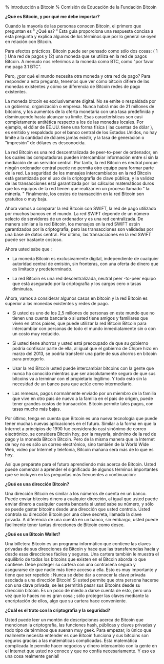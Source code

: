 % Introducción a Bitcoin
% Comisión de Educación de la Fundación Bitcoin

**¿Qué es Bitcoin, y por qué me debe importar?**

Cuando la mayoría de las personas conocen Bitcoin, el primero que preguntan es " ¿Qué es? " Esta guía proporciona una respuesta concisa a esta pregunta y explica algunos de los términos que por lo general se oyen en relación con Bitcoin.

Para efectos prácticos, Bitcoin puede ser pensado como sólo dos cosas: ( 1 ) Una red de pagos y (2) una moneda que se utiliza en la red de pagos Bitcoin. A menudo nos referimos a la moneda como BTC, como "por favor me paga 3.1 BTC".

Pero, ¿por qué el mundo necesita otra moneda y otra red de pago? Para responder a esta pregunta, tenemos que ver cómo bitcoin difiere de las monedas existentes y cómo se diferencia de Bitcoin redes de pago existentes.

La moneda bitcoin es exclusivamente digital. No se emite o respaldada por un gobierno, organización o empresa. Nunca habrá más de 21 millones de bitcoins, y los aumentos de la oferta monetaria con una tasa predefinida y disminuyendo hasta alcanzar su límite. Esas características son casi completamente antitética respecto a los de las monedas locales. Por ejemplo, el dólar de EE.UU. tiene una forma física ( las cuentas de dólar ), es emitido y respaldado por el banco central de los Estados Unidos, no hay límite a la cantidad de dólares jamás existir, y la tasa de generación o "impresión" de dólares es desconocida.

La red Bitcoin es una red descentralizada de peer-to-peer de ordenador, en los cuales las computadoras pueden intercambiar información entre sí sin la mediación de un servidor central. Por tanto, la red Bitcoin es neutral porque ningún ordenador central puede no permita otro equipo para formar parte de la red. La seguridad de los mensajes intercambiados en la red Bitcoin está garantizada por el uso de la criptografía de clave pública, y la validez de las transacciones está garantizada por los cálculos matemáticos duros que los equipos de la red tienen que realizar en un proceso llamado " la minería. " Finalmente, los costos de transacción en la red Bitcoin son gratuitos o muy baja.

Ahora vamos a comparar la red Bitcoin con SWIFT, la red de pago utilizado por muchos bancos en el mundo. La red SWIFT depende de un número selecto de servidores de un ordenador y es una red centralizada. De manera similar a la red Bitcoin, los mensajes en la red SWIFT están garantizados por la criptografía, pero las transacciones son validadas por una base de datos central. Por último, las transacciones en la red SWIFT puede ser bastante costoso.

Ahora usted sabe que :

- La moneda Bitcoin es exclusivamente digital, independiente de cualquier autoridad central de emisión, sin fronteras, con una oferta de dinero que es limitado y predeterminado.

- La red Bitcoin es una red descentralizada, neutral peer -to-peer equipo que está asegurado por la criptografía y los cargos cero o tasas diminutas.


Ahora, vamos a considerar algunos casos en bitcoin y la red Bitcoin es superior a las monedas existentes y redes de pago.

- Si usted es uno de los 2,5 millones de personas en este mundo que no tienen una cuenta bancaria o si usted tiene amigos y familiares que viven en otros países, que puede utilizar la red Bitcoin Bitcoin para intercambiar con personas de todo el mundo inmediatamente sin o con un costo muy reducido.

- Si usted tiene ahorros y usted está preocupado de que su gobierno podría confiscar parte de ella, al igual que el gobierno de Chipre hizo en marzo del 2013, se podría transferir una parte de sus ahorros en bitcoin para protegerlo.

- Usar la red Bitcoin usted puede intercambiar bitcoins con la gente que nunca ha conocido mientras que ser absolutamente seguro de que sus bitcoins va a terminar con el propietario legítimo. Y todo esto sin la necesidad de un banco para que actúe como intermediario.

- Las remesas, pagos normalmente enviado por un miembro de la familia que vive en otro país de nuevo a la familia en el país de origen, puede tener grandes costos de transacción. Bitcoin permite tales pagos, con tasas mucho más bajas.

Por último, tenga en cuenta que Bitcoin es una nueva tecnología que puede tener muchas nuevas aplicaciones en el futuro. Similar a la forma en que la Internet a principios de 1990 fue considerado casi sinónimo de correo electrónico, se considera Bitcoin hoy, por la mayoría, sinónimo de la red de pago y la moneda Bitcoin Bitcoin. Pero de la misma manera que la Internet de hoy no es sólo un correo electrónico, sino también de la World Wide Web, video por Internet y telefonía, Bitcoin mañana será más de lo que es hoy.

Así que prepárate para el futuro aprendiendo más acerca de Bitcoin. Usted puede comenzar a aprender el significado de algunos términos importantes que se incluyen en las preguntas más frecuentes a continuación:

**¿Qué es una dirección Bitcoin?**

Una dirección Bitcoin es similar a los números de cuenta en un banco. Puede enviar bitcoins dinero a cualquier dirección, al igual que usted puede enviar dinero a cualquier cuenta bancaria si usted sabe su número, y sólo se puede gastar bitcoins desde una dirección que usted controla. Usted controla su dirección Bitcoin por una clave secreta, llamada la clave privada. A diferencia de una cuenta en un banco, sin embargo, usted puede fácilmente tener tantas direcciones de Bitcoin como desee.

**¿Qué es un Bitcoin Wallet?**

Una billetera Bitcoin es un programa informático que contiene las claves privadas de sus direcciones de Bitcoin y hace que las transferencias hacia y desde esas direcciones fáciles y seguras. Una cartera también le muestra el equilibrio de todos los bitcoins que existen en el Bitcoin aborda lo que contiene. Debe proteger su cartera con una contraseña segura y asegurarse de que nadie más tiene acceso a ella. Esto es muy importante y tiene que ser repetido : Nunca se debe dar a conocer la clave privada asociada a una dirección Bitcoin! Si usted permite que otra persona hacerse con una clave privada, se les permitirá pasar sus Bitcoins desde su dirección bitcoin. Es un poco de miedo a darse cuenta de esto, pero una vez que lo haces no es gran cosa ; sólo proteger las claves mediante la encriptación de ellos, algo que su cartera hace conveniente.

**¿Cuál es el trato con la criptografía y la seguridad?**

Usted puede leer un montón de descripciones acerca de Bitcoin que mencionan la criptografía, las funciones hash, públicas y claves privadas y todo tipo de términos que suenan muy geek. Para empezar, lo único que realmente necesita entender es que Bitcoin funciona y sus bitcoins son seguros gracias a las matemáticas complicadas. Esta matemática complicada le permite hacer negocios y dinero intercambio con la gente en el Internet que usted no conoce y que no confía necesariamente. Y eso es una cosa realmente genial!
